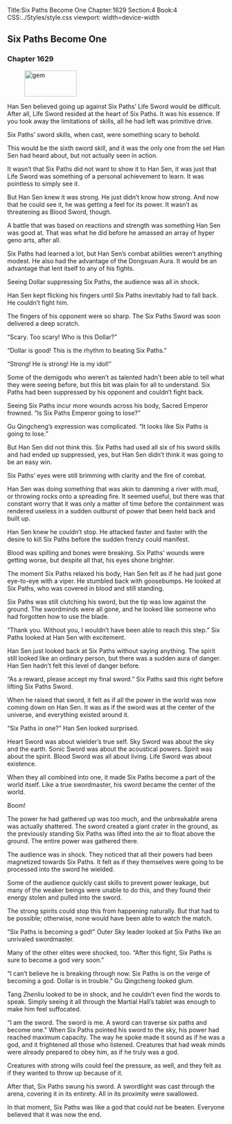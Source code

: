 Title:Six Paths Become One 
Chapter:1629 
Section:4 
Book:4 
CSS:../Styles/style.css 
viewport: width=device-width
  
## Six Paths Become One
### Chapter 1629 
<figure>
	<img src="../Images/gem.gif" alt="gem" id="gem" width="120" height="60" />
</figure>
  

  
  Han Sen believed going up against Six Paths’ Life Sword would be difficult. After all, Life Sword resided at the heart of Six Paths. It was his essence. If you took away the limitations of skills, all he had left was primitive drive.

Six Paths’ sword skills, when cast, were something scary to behold.

This would be the sixth sword skill, and it was the only one from the set Han Sen had heard about, but not actually seen in action.

It wasn’t that Six Paths did not want to show it to Han Sen, it was just that Life Sword was something of a personal achievement to learn. It was pointless to simply see it.

But Han Sen knew it was strong. He just didn’t know how strong. And now that he could see it, he was getting a feel for its power. It wasn’t as threatening as Blood Sword, though.

A battle that was based on reactions and strength was something Han Sen was good at. That was what he did before he amassed an array of hyper geno arts, after all.

Six Paths had learned a lot, but Han Sen’s combat abilities weren’t anything modest. He also had the advantage of the Dongxuan Aura. It would be an advantage that lent itself to any of his fights.

Seeing Dollar suppressing Six Paths, the audience was all in shock.

Han Sen kept flicking his fingers until Six Paths inevitably had to fall back. He couldn’t fight him.

The fingers of his opponent were so sharp. The Six Paths Sword was soon delivered a deep scratch.

“Scary. Too scary! Who is this Dollar?”

“Dollar is good! This is the rhythm to beating Six Paths.”

“Strong! He is strong! He is my idol!”

Some of the demigods who weren’t as talented hadn’t been able to tell what they were seeing before, but this bit was plain for all to understand. Six Paths had been suppressed by his opponent and couldn’t fight back.

Seeing Six Paths incur more wounds across his body, Sacred Emperor frowned. “Is Six Paths Emperor going to lose?”

Gu Qingcheng’s expression was complicated. “It looks like Six Paths is going to lose.”

But Han Sen did not think this. Six Paths had used all six of his sword skills and had ended up suppressed, yes, but Han Sen didn’t think it was going to be an easy win.

Six Paths’ eyes were still brimming with clarity and the fire of combat.

Han Sen was doing something that was akin to damming a river with mud, or throwing rocks onto a spreading fire. It seemed useful, but there was that constant worry that it was only a matter of time before the containment was rendered useless in a sudden outburst of power that been held back and built up.

Han Sen knew he couldn’t stop. He attacked faster and faster with the desire to kill Six Paths before the sudden frenzy could manifest.

Blood was spilling and bones were breaking. Six Paths’ wounds were getting worse, but despite all that, his eyes shone brighter.

The moment Six Paths relaxed his body, Han Sen felt as if he had just gone eye-to-eye with a viper. He stumbled back with goosebumps. He looked at Six Paths, who was covered in blood and still standing.

Six Paths was still clutching his sword, but the tip was low against the ground. The swordminds were all gone, and he looked like someone who had forgotten how to use the blade.

“Thank you. Without you, I wouldn’t have been able to reach this step.” Six Paths looked at Han Sen with excitement.

Han Sen just looked back at Six Paths without saying anything. The spirit still looked like an ordinary person, but there was a sudden aura of danger. Han Sen hadn’t felt this level of danger before.

“As a reward, please accept my final sword.” Six Paths said this right before lifting Six Paths Sword.

When he raised that sword, it felt as if all the power in the world was now coming down on Han Sen. It was as if the sword was at the center of the universe, and everything existed around it.

“Six Paths in one?” Han Sen looked surprised.

Heart Sword was about wielder’s true self. Sky Sword was about the sky and the earth. Sonic Sword was about the acoustical powers. Spirit was about the spirit. Blood Sword was all about living. Life Sword was about existence.

When they all combined into one, it made Six Paths become a part of the world itself. Like a true swordmaster, his sword became the center of the world.

Boom!

The power he had gathered up was too much, and the unbreakable arena was actually shattered. The sword created a giant crater in the ground, as the previously standing Six Paths was lifted into the air to float above the ground. The entire power was gathered there.

The audience was in shock. They noticed that all their powers had been magnetized towards Six Paths. It felt as if they themselves were going to be processed into the sword he wielded.

Some of the audience quickly cast skills to prevent power leakage, but many of the weaker beings were unable to do this, and they found their energy stolen and pulled into the sword.

The strong spirits could stop this from happening naturally. But that had to be possible; otherwise, none would have been able to watch the match.

“Six Paths is becoming a god!” Outer Sky leader looked at Six Paths like an unrivaled swordmaster.

Many of the other elites were shocked, too. “After this fight, Six Paths is sure to become a god very soon.”

“I can’t believe he is breaking through now. Six Paths is on the verge of becoming a god. Dollar is in trouble.” Gu Qingcheng looked glum.

Tang Zhenliu looked to be in shock, and he couldn’t even find the words to speak. Simply seeing it all through the Martial Hall’s tablet was enough to make him feel suffocated.

“I am the sword. The sword is me. A sword can traverse six paths and become one.” When Six Paths pointed his sword to the sky, his power had reached maximum capacity. The way he spoke made it sound as if he was a god, and it frightened all those who listened. Creatures that had weak minds were already prepared to obey him, as if he truly was a god.

Creatures with strong wills could feel the pressure, as well, and they felt as if they wanted to throw up because of it.

After that, Six Paths swung his sword. A swordlight was cast through the arena, covering it in its entirety. All in its proximity were swallowed.

In that moment, Six Paths was like a god that could not be beaten. Everyone believed that it was now the end.
